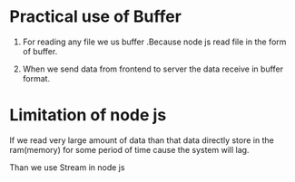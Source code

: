 # Practical use of Buffer

1. For reading any file we us buffer .Because node js read file in the form of buffer.

2. When we send data from frontend to server the data receive in buffer format.

# Limitation of node js 
If we read very large amount of data than that data directly store in the ram(memory) for some period of time cause the system will lag.

Than we use Stream in node js 